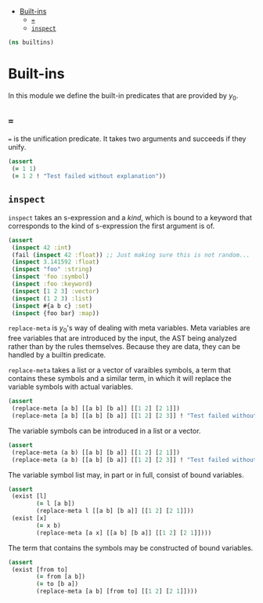 * [Built-ins](#built-ins)
  * [`=`](#`=`)
  * [`inspect`](#`inspect`)
```clojure
(ns builtins)

```
# Built-ins

In this module we define the built-in predicates that are provided by $y_0$.

## `=`

`=` is the unification predicate. It takes two arguments and succeeds if
they unify.
```clojure
(assert
 (= 1 1)
 (= 1 2 ! "Test failed without explanation"))

```
## `inspect`

`inspect` takes an s-expression and a _kind_, which is bound to a keyword
that corresponds to the kind of s-expression the first argument is of.
```clojure
(assert
 (inspect 42 :int)
 (fail (inspect 42 :float)) ;; Just making sure this is not random...
 (inspect 3.141592 :float)
 (inspect "foo" :string)
 (inspect 'foo :symbol)
 (inspect :foo :keyword)
 (inspect [1 2 3] :vector)
 (inspect (1 2 3) :list)
 (inspect #{a b c} :set)
 (inspect {foo bar} :map))

```
`replace-meta` is $y_0$'s way of dealing with meta variables. Meta variables
are free variables that are introduced by the input, the AST being analyzed
rather than by the rules themselves. Because they are data, they can be
handled by a builtin predicate.

`replace-meta` takes a list or a vector of varaibles symbols, a term that
contains these symbols and a similar term, in which it will replace the
variable symbols with actual variables.
```clojure
(assert
 (replace-meta [a b] [[a b] [b a]] [[1 2] [2 1]])
 (replace-meta [a b] [[a b] [b a]] [[1 2] [2 3]] ! "Test failed without explanation"))

```
The variable symbols can be introduced in a list or a vector.
```clojure
(assert
 (replace-meta (a b) [[a b] [b a]] [[1 2] [2 1]])
 (replace-meta (a b) [[a b] [b a]] [[1 2] [2 3]] ! "Test failed without explanation"))

```
The variable symbol list may, in part or in full, consist of bound variables.
```clojure
(assert
 (exist [l]
        (= l [a b])
        (replace-meta l [[a b] [b a]] [[1 2] [2 1]]))
 (exist [x]
        (= x b)
        (replace-meta [a x] [[a b] [b a]] [[1 2] [2 1]])))

```
The term that contains the symbols may be constructed of bound variables.
```clojure
(assert
 (exist [from to]
        (= from [a b])
        (= to [b a])
        (replace-meta [a b] [from to] [[1 2] [2 1]])))
```

